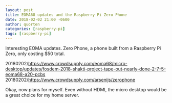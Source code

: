 ```yaml
---
layout: post
title: EOMA68 updates and the Raspberry Pi Zero Phone
date: 2018-02-02 21:00 -0600
author: quorten
categories: [raspberry-pi]
tags: [raspberry-pi]
---
```


Interesting EOMA updates.  Zero Phone, a phone built from a Raspberry
Pi Zero, only costing $50 total.

20180202/https://www.crowdsupply.com/eoma68/micro-desktop/updates/fosdem-2018-shakti-project-tape-out-nearly-done-2-7-5-eoma68-a20-pcbs  
20180202/https://www.crowdsupply.com/arsenijs/zerophone

Okay, now plans for myself.  Even without HDMI, the micro desktop
would be a great choice for my home server.
